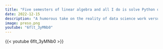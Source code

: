 ```yaml
---
title: "Five semesters of linear algebra and all I do is solve Python dependency problems"
date: 2022-12-15
description: "A humorous take on the reality of data science work versus academic preparation."
image: preso.png
youtube: "6flt_3yMNb0"
---
```


{{< youtube 6flt_3yMNb0 >}}